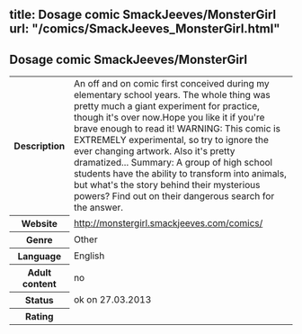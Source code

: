 title: Dosage comic SmackJeeves/MonsterGirl
url: "/comics/SmackJeeves_MonsterGirl.html"
---
Dosage comic SmackJeeves/MonsterGirl
-----------------------------------------

<table class="comicinfo">
<tr>
<th>Description</th><td>An off and on comic first conceived during my elementary school years. The whole thing was pretty much a giant experiment for practice, though it's over now.Hope you like it if you're brave enough to read it! WARNING: This comic is EXTREMELY experimental, so try to ignore the ever changing artwork. Also it's pretty dramatized... Summary: A group of high school students have the ability to transform into animals, but what's the story behind their mysterious powers? Find out on their dangerous search for the answer.</td>
</tr>
<tr>
<th>Website</th><td><a href="http://monstergirl.smackjeeves.com/comics/">http://monstergirl.smackjeeves.com/comics/</a></td>
</tr>
<tr>
<th>Genre</th><td>Other</td>
</tr>
<tr>
<th>Language</th><td>English</td>
</tr>
<tr>
<th>Adult content</th><td>no</td>
</tr>
<tr>
<th>Status</th><td>ok on 27.03.2013</td>
</tr>
<tr>
<th>Rating</th><td><div class="g-plusone" data-size="standard" data-annotation="bubble"
 data-href="http://monstergirl.smackjeeves.com/comics/"></div></td>
</tr>
</table>
<script type="text/javascript">
  (function() {
    var po = document.createElement('script'); po.type = 'text/javascript'; po.async = true;
    po.src = 'https://apis.google.com/js/plusone.js';
    var s = document.getElementsByTagName('script')[0]; s.parentNode.insertBefore(po, s);
  })();
</script>
